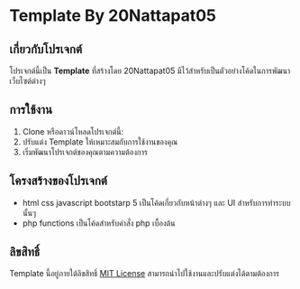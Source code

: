 # Template By 20Nattapat05

## เกี่ยวกับโปรเจกต์
โปรเจกต์นี้เป็น **Template** ที่สร้างโดย 20Nattapat05 มีไว้สำหรับเป็นตัวอย่างโค้ดในการพัฒนาเว็บไซต์ต่างๆ

## การใช้งาน
1. Clone หรือดาวน์โหลดโปรเจกต์นี้:
2. ปรับแต่ง Template ให้เหมาะสมกับการใช้งานของคุณ
3. เริ่มพัฒนาโปรเจกต์ของคุณตามความต้องการ

## โครงสร้างของโปรเจกต์
- html css javascript bootstarp 5 เป็นโค้ดเกี่ยวกับหน้าต่างๆ และ UI สำหรับการทำระบบนั้นๆ
- php functions เป็นโค้ดสำหรับคำสั่ง php เบื้องต้น

## ลิขสิทธิ์
Template นี้อยู่ภายใต้ลิขสิทธิ์ [MIT License](LICENSE) สามารถนำไปใช้งานและปรับแต่งได้ตามต้องการ
